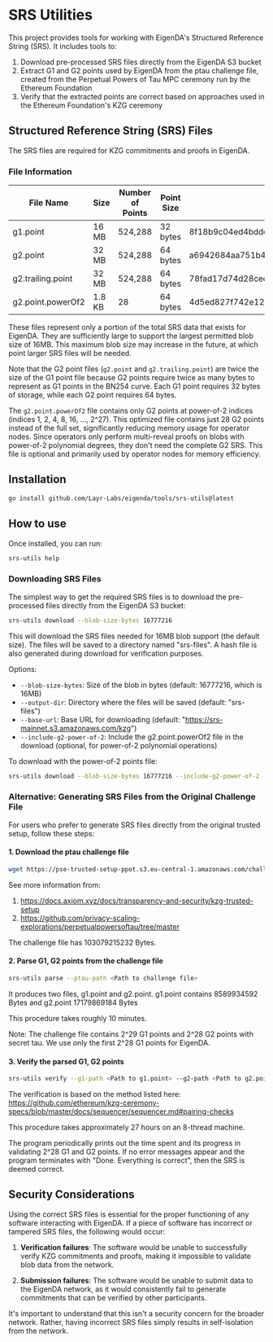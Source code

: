 # SRS Utilities

This project provides tools for working with EigenDA's Structured Reference String (SRS). It includes tools to:

1. Download pre-processed SRS files directly from the EigenDA S3 bucket
2. Extract G1 and G2 points used by EigenDA from the ptau challenge file, created from the Perpetual Powers of Tau MPC ceremony run by the Ethereum Foundation
3. Verify that the extracted points are correct based on approaches used in the Ethereum Foundation's KZG ceremony

## Structured Reference String (SRS) Files

The SRS files are required for KZG commitments and proofs in EigenDA.

### File Information

| File Name          | Size   | Number of Points | Point Size | SHA256 Hash                                                      |
|--------------------|--------|------------------|------------|------------------------------------------------------------------|
| g1.point           | 16 MB  | 524,288          | 32 bytes   | 8f18b9c04ed4bddcdb73001fb693703197328cecabdfa9025f647410b0c50d7f |
| g2.point           | 32 MB  | 524,288          | 64 bytes   | a6942684aa751b4ec7873e2edb4660ac5c4516adb3b310441802cc0d489f645a |
| g2.trailing.point  | 32 MB  | 524,288          | 64 bytes   | 78fad17d74d28cecdb7f826fdd72dee08bdbe1e8ad66f2b24fcf2fc140176788 |
| g2.point.powerOf2  | 1.8 KB | 28               | 64 bytes   | 4d5ed827f742e1270f22b4a39129bf1d25445821b15824e2eb3a709a16f64518 |

These files represent only a portion of the total SRS data that exists for EigenDA. They are sufficiently large
to support the largest permitted blob size of 16MB. This maximum blob size may increase in the future,
at which point larger SRS files will be needed.

Note that the G2 point files (`g2.point` and `g2.trailing.point`) are twice the size of the G1 point file because G2 
points require twice as many bytes to represent as G1 points in the BN254 curve. Each G1 point requires 32 bytes 
of storage, while each G2 point requires 64 bytes.

The `g2.point.powerOf2` file contains only G2 points at power-of-2 indices (indices 1, 2, 4, 8, 16, ..., 2^27). This 
optimized file contains just 28 G2 points instead of the full set, significantly reducing memory usage for operator 
nodes. Since operators only perform multi-reveal proofs on blobs with power-of-2 polynomial degrees, they don't need 
the complete G2 SRS. This file is optional and primarily used by operator nodes for memory efficiency.

## Installation

```bash
go install github.com/Layr-Labs/eigenda/tools/srs-utils@latest
```

## How to use

Once installed, you can run:

```bash
srs-utils help
```

### Downloading SRS Files

The simplest way to get the required SRS files is to download the pre-processed files directly from the EigenDA
S3 bucket:

```bash
srs-utils download --blob-size-bytes 16777216
```

This will download the SRS files needed for 16MB blob support (the default size). The files will be saved to a directory
named "srs-files". A hash file is also generated during download for verification purposes.

Options:
- `--blob-size-bytes`: Size of the blob in bytes (default: 16777216, which is 16MB)
- `--output-dir`: Directory where the files will be saved (default: "srs-files")
- `--base-url`: Base URL for downloading (default: "https://srs-mainnet.s3.amazonaws.com/kzg")
- `--include-g2-power-of-2`: Include the g2.point.powerOf2 file in the download (optional, for power-of-2 polynomial operations)

To download with the power-of-2 points file:

```bash
srs-utils download --blob-size-bytes 16777216 --include-g2-power-of-2
```

### Alternative: Generating SRS Files from the Original Challenge File

For users who prefer to generate SRS files directly from the original trusted setup, follow these steps:

#### 1. Download the ptau challenge file

```bash
wget https://pse-trusted-setup-ppot.s3.eu-central-1.amazonaws.com/challenge_0085
```

See more information from:
1. https://docs.axiom.xyz/docs/transparency-and-security/kzg-trusted-setup
2. https://github.com/privacy-scaling-explorations/perpetualpowersoftau/tree/master 

The challenge file has 103079215232 Bytes.

#### 2. Parse G1, G2 points from the challenge file

```bash
srs-utils parse --ptau-path <Path to challenge file>
```

It produces two files, g1.point and g2.point. g1.point contains 8589934592 Bytes and g2.point 17179869184 Bytes

This procedure takes roughly 10 minutes.

Note: The challenge file contains 2^29 G1 points and 2^28 G2 points with secret tau. We use only the first 2^28 G1 points for EigenDA.

#### 3. Verify the parsed G1, G2 points

```bash
srs-utils verify --g1-path <Path to g1.point> --g2-path <Path to g2.point>
```

The verification is based on the method listed here: https://github.com/ethereum/kzg-ceremony-specs/blob/master/docs/sequencer/sequencer.md#pairing-checks

This procedure takes approximately 27 hours on an 8-thread machine.

The program periodically prints out the time spent and its progress in validating 2^28 G1 and G2 points. If no error messages appear and the program terminates with "Done. Everything is correct", then the SRS is deemed correct.

## Security Considerations

Using the correct SRS files is essential for the proper functioning of any software interacting with EigenDA. If a
piece of software has incorrect or tampered SRS files, the following would occur:

1. **Verification failures**: The software would be unable to successfully verify KZG commitments and proofs, making it 
   impossible to validate blob data from the network.

2. **Submission failures**: The software would be unable to submit data to the EigenDA network, as it would
   consistently fail to generate commitments that can be verified by other participants.

It's important to understand that this isn't a security concern for the broader network. Rather, having incorrect SRS
files simply results in self-isolation from the network.

